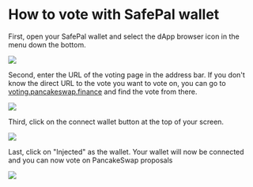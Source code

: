 # How to vote with SafePal wallet

First, open your SafePal wallet and select the dApp browser icon in the menu down the bottom.

![](../../.gitbook/assets/safepal-1.png)

Second, enter the URL of the voting page in the address bar. If you don't know the direct URL to the vote you want to vote on, you can go to [voting.pancakeswap.finance](https://voting.pancakeswap.finance) and find the vote from there.

![](../../.gitbook/assets/safepal-2.png)

Third, click on the connect wallet button at the top of your screen.&#x20;

![](../../.gitbook/assets/safepal-3.png)

Last, click on "Injected" as the wallet. Your wallet will now be connected and you can now vote on PancakeSwap proposals

![](../../.gitbook/assets/safepal-4.png)

